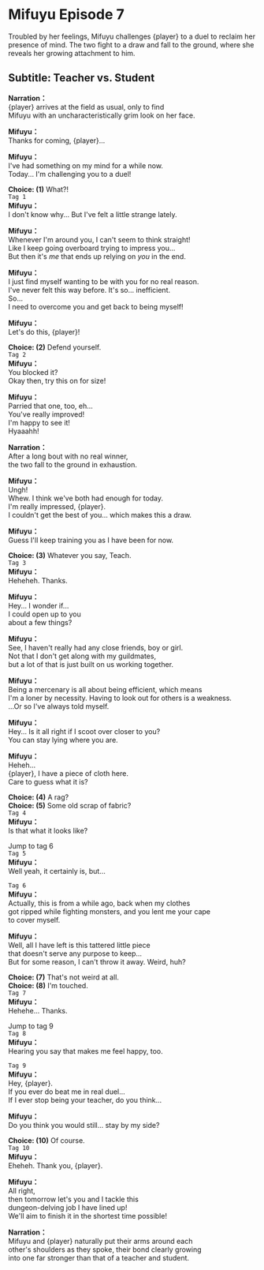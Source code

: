 # Mifuyu Episode 7
Troubled by her feelings, Mifuyu challenges {player} to a duel to reclaim her presence of mind. The two fight to a draw and fall to the ground, where she reveals her growing attachment to him.
  
## Subtitle: Teacher vs. Student
  
**Narration：**  
{player} arrives at the field as usual, only to find  
Mifuyu with an uncharacteristically grim look on her face.  
  
**Mifuyu：**  
Thanks for coming, {player}...  
  
**Mifuyu：**  
I've had something on my mind for a while now.  
Today... I'm challenging you to a duel!  
  
**Choice: (1)**  What?!  
`Tag 1`  
**Mifuyu：**  
I don't know why... But I've felt a little strange lately.  
  
**Mifuyu：**  
Whenever I'm around you, I can't seem to think straight!  
Like I keep going overboard trying to impress you...  
But then it's *me* that ends up relying on *you* in the end.  
  
**Mifuyu：**  
I just find myself wanting to be with you for no real reason.  
I've never felt this way before. It's so... inefficient.  
So...  
I need to overcome you and get back to being myself!  
  
**Mifuyu：**  
Let's do this, {player}!  
  
**Choice: (2)**  Defend yourself.  
`Tag 2`  
**Mifuyu：**  
You blocked it?  
Okay then, try this on for size!  
  
**Mifuyu：**  
Parried that one, too, eh...  
You've really improved!  
I'm happy to see it!  
Hyaaahh!  
  
**Narration：**  
After a long bout with no real winner,  
the two fall to the ground in exhaustion.  
  
**Mifuyu：**  
Ungh!  
Whew. I think we've both had enough for today.  
I'm really impressed, {player}.  
I couldn't get the best of you... which makes this a draw.  
  
**Mifuyu：**  
Guess I'll keep training you as I have been for now.  
  
**Choice: (3)**  Whatever you say, Teach.  
`Tag 3`  
**Mifuyu：**  
Heheheh. Thanks.  
  
**Mifuyu：**  
Hey... I wonder if...  
I could open up to you  
about a few things?  
  
**Mifuyu：**  
See, I haven't really had any close friends, boy or girl.  
Not that I don't get along with my guildmates,  
but a lot of that is just built on us working together.  
  
**Mifuyu：**  
Being a mercenary is all about being efficient, which means  
I'm a loner by necessity. Having to look out for others is a weakness.  
...Or so I've always told myself.  
  
**Mifuyu：**  
Hey... Is it all right if I scoot over closer to you?  
You can stay lying where you are.  
  
**Mifuyu：**  
Heheh...  
{player}, I have a piece of cloth here.  
Care to guess what it is?  
  
**Choice: (4)**  A rag?  
**Choice: (5)**  Some old scrap of fabric?  
`Tag 4`  
**Mifuyu：**  
Is that what it looks like?  
  
Jump to tag 6  
`Tag 5`  
**Mifuyu：**  
Well yeah, it certainly is, but...  
  
`Tag 6`  
**Mifuyu：**  
Actually, this is from a while ago, back when my clothes  
got ripped while fighting monsters, and you lent me your cape  
to cover myself.  
  
**Mifuyu：**  
Well, all I have left is this tattered little piece  
that doesn't serve any purpose to keep...  
But for some reason, I can't throw it away. Weird, huh?  
  
**Choice: (7)**  That's not weird at all.  
**Choice: (8)**  I'm touched.  
`Tag 7`  
**Mifuyu：**  
Hehehe... Thanks.  
  
Jump to tag 9  
`Tag 8`  
**Mifuyu：**  
Hearing you say that makes me feel happy, too.  
  
`Tag 9`  
**Mifuyu：**  
Hey, {player}.  
If you ever do beat me in real duel...  
If I ever stop being your teacher, do you think...  
  
**Mifuyu：**  
Do you think you would still... stay by my side?  
  
**Choice: (10)**  Of course.  
`Tag 10`  
**Mifuyu：**  
Eheheh. Thank you, {player}.  
  
**Mifuyu：**  
All right,  
then tomorrow let's you and I tackle this  
dungeon-delving job I have lined up!  
We'll aim to finish it in the shortest time possible!  
  
**Narration：**  
Mifuyu and {player} naturally put their arms around each  
other's shoulders as they spoke, their bond clearly growing  
into one far stronger than that of a teacher and student.  
